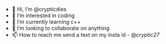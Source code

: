 - 👋 Hi, I’m @crypticdies
- 👀 I’m interested in coding
- 🌱 I’m currently learning c++
- 💞️ I’m looking to collaborate on anything
- 📫 How to reach me send a text on my insta id - @_cryptic27_

<!---
crypticdies/crypticdies is a ✨ special ✨ repository because its `README.md` (this file) appears on your GitHub profile.
You can click the Preview link to take a look at your changes.
--->
